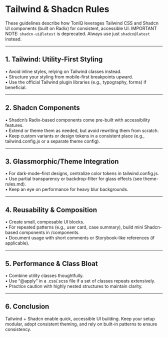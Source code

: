 # Tailwind & Shadcn Rules

These guidelines describe how TonIQ leverages Tailwind CSS and Shadcn UI components (built on Radix) for consistent, accessible UI.
IMPORTANT NOTE: `shadcn-ui@latest` is deprecated. Always use just `shadcn@latest` instead.

---

## 1. Tailwind: Utility-First Styling

• Avoid inline styles, relying on Tailwind classes instead.  
• Structure your styling from mobile-first breakpoints upward.  
• Use the official Tailwind plugin libraries (e.g., typography, forms) if beneficial.

---

## 2. Shadcn Components

• Shadcn’s Radix-based components come pre-built with accessibility features.  
• Extend or theme them as needed, but avoid rewriting them from scratch.  
• Keep custom variants or design tokens in a consistent place (e.g., tailwind.config.js or a separate theme config).

---

## 3. Glassmorphic/Theme Integration

• For dark-mode–first designs, centralize color tokens in tailwind.config.js.  
• Use partial transparency or backdrop-filter for glass effects (see theme-rules.md).  
• Keep an eye on performance for heavy blur backgrounds.

---

## 4. Reusability & Composition

• Create small, composable UI blocks.  
• For repeated patterns (e.g., user card, case summary), build mini Shadcn-based components in /components.  
• Document usage with short comments or Storybook-like references (if applicable).

---

## 5. Performance & Class Bloat

• Combine utility classes thoughtfully.  
• Use “@apply” in a .css/.scss file if a set of classes repeats extensively.  
• Practice caution with highly nested structures to maintain clarity.

---

## 6. Conclusion

Tailwind + Shadcn enable quick, accessible UI building. Keep your setup modular, adopt consistent theming, and rely on built-in patterns to ensure consistency.